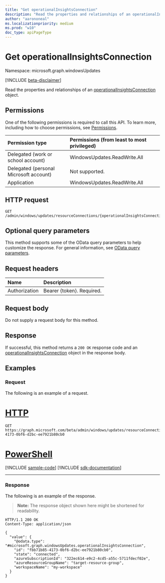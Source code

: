 ```yaml
---
title: "Get operationalInsightsConnection"
description: "Read the properties and relationships of an operationalInsightsConnection object."
author: "aarononeal"
ms.localizationpriority: medium
ms.prod: "w10"
doc_type: apiPageType
---
```


# Get operationalInsightsConnection
Namespace: microsoft.graph.windowsUpdates

[!INCLUDE [beta-disclaimer](../../includes/beta-disclaimer.md)]

Read the properties and relationships of an [operationalInsightsConnection](../resources/windowsupdates-operationalinsightsconnection.md) object.

## Permissions
One of the following permissions is required to call this API. To learn more, including how to choose permissions, see [Permissions](/graph/permissions-reference).

|Permission type|Permissions (from least to most privileged)|
|:---|:---|
|Delegated (work or school account)|WindowsUpdates.ReadWrite.All|
|Delegated (personal Microsoft account)|Not supported.|
|Application|WindowsUpdates.ReadWrite.All|

## HTTP request

<!-- {
  "blockType": "ignored"
}
-->
``` http
GET /admin/windows/updates/resourceConnections/{operationalInsightsConnectionId}
```

## Optional query parameters
This method supports some of the OData query parameters to help customize the response. For general information, see [OData query parameters](/graph/query-parameters).

## Request headers
|Name|Description|
|:---|:---|
|Authorization|Bearer {token}. Required.|

## Request body
Do not supply a request body for this method.

## Response

If successful, this method returns a `200 OK` response code and an [operationalInsightsConnection](../resources/windowsupdates-operationalinsightsconnection.md) object in the response body.

## Examples

### Request
The following is an example of a request.

# [HTTP](#tab/http)
<!-- {
  "blockType": "request",
  "name": "get_operationalinsightsconnection"
}
-->
``` http
GET https://graph.microsoft.com/beta/admin/windows/updates/resourceConnections/fbb71b85-4173-0bf6-d2bc-ee7921b80cb0
```

# [PowerShell](#tab/powershell)
[!INCLUDE [sample-code](../includes/snippets/powershell/get-operationalinsightsconnection-powershell-snippets.md)]
[!INCLUDE [sdk-documentation](../includes/snippets/snippets-sdk-documentation-link.md)]

---

### Response
The following is an example of the response.
>**Note:** The response object shown here might be shortened for readability.
<!-- {
  "blockType": "response",
  "truncated": true,
  "@odata.type": "microsoft.graph.windowsUpdates.operationalInsightsConnection"
}
-->
``` http
HTTP/1.1 200 OK
Content-Type: application/json

{
  "value": {
    "@odata.type": "#microsoft.graph.windowsUpdates.operationalInsightsConnection",
    "id": "fbb71b85-4173-0bf6-d2bc-ee7921b80cb0",
    "state": "connected",
    "azureSubscriptionId": "322ec614-e9c2-4cd5-a55c-5711fdecf02e",
    "azureResourceGroupName": "target-resource-group",
    "workspaceName": "my-workspace"
  }
}
```

